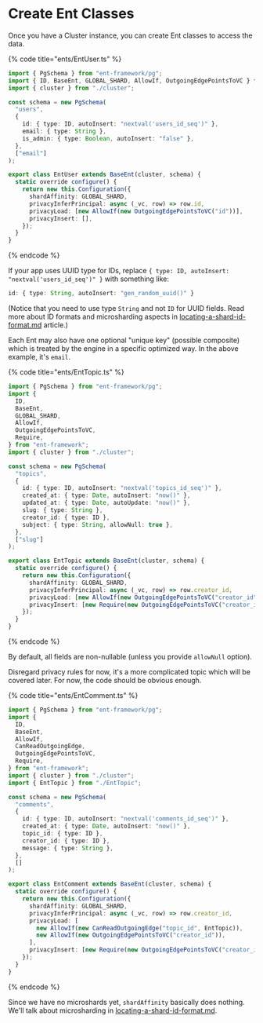 # Create Ent Classes

Once you have a Cluster instance, you can create Ent classes to access the data.

{% code title="ents/EntUser.ts" %}
```typescript
import { PgSchema } from "ent-framework/pg";
import { ID, BaseEnt, GLOBAL_SHARD, AllowIf, OutgoingEdgePointsToVC } from "ent-framework";
import { cluster } from "./cluster";

const schema = new PgSchema(
  "users",
  {
    id: { type: ID, autoInsert: "nextval('users_id_seq')" },
    email: { type: String },
    is_admin: { type: Boolean, autoInsert: "false" },
  },
  ["email"]
);

export class EntUser extends BaseEnt(cluster, schema) {
  static override configure() {
    return new this.Configuration({
      shardAffinity: GLOBAL_SHARD,
      privacyInferPrincipal: async (_vc, row) => row.id,
      privacyLoad: [new AllowIf(new OutgoingEdgePointsToVC("id"))],
      privacyInsert: [],
    });
  }
}
```
{% endcode %}

If your app uses UUID type for IDs, replace `{ type: ID, autoInsert: "nextval('users_id_seq')" }` with something like:

```typescript
id: { type: String, autoInsert: "gen_random_uuid()" }
```

(Notice that you need to use type `String` and not `ID` for UUID fields. Read more about ID formats and microsharding aspects in [locating-a-shard-id-format.md](../scalability/locating-a-shard-id-format.md "mention") article.)

Each Ent may also have one optional "unique key" (possible composite) which is treated by the engine in a specific optimized way. In the above example, it's `email`.

{% code title="ents/EntTopic.ts" %}
```typescript
import { PgSchema } from "ent-framework/pg";
import {
  ID,
  BaseEnt,
  GLOBAL_SHARD,
  AllowIf,
  OutgoingEdgePointsToVC,
  Require,
} from "ent-framework";
import { cluster } from "./cluster";

const schema = new PgSchema(
  "topics",
  {
    id: { type: ID, autoInsert: "nextval('topics_id_seq')" },
    created_at: { type: Date, autoInsert: "now()" },
    updated_at: { type: Date, autoUpdate: "now()" },
    slug: { type: String },
    creator_id: { type: ID },
    subject: { type: String, allowNull: true },
  },
  ["slug"]
);

export class EntTopic extends BaseEnt(cluster, schema) {
  static override configure() {
    return new this.Configuration({
      shardAffinity: GLOBAL_SHARD,
      privacyInferPrincipal: async (_vc, row) => row.creator_id,
      privacyLoad: [new AllowIf(new OutgoingEdgePointsToVC("creator_id"))],
      privacyInsert: [new Require(new OutgoingEdgePointsToVC("creator_id"))],
    });
  }
}
```
{% endcode %}

By default, all fields are non-nullable (unless you provide `allowNull` option).

Disregard privacy rules for now, it's a more complicated topic which will be covered later. For now, the code should be obvious enough.

{% code title="ents/EntComment.ts" %}
```typescript
import { PgSchema } from "ent-framework/pg";
import {
  ID,
  BaseEnt,
  AllowIf,
  CanReadOutgoingEdge,
  OutgoingEdgePointsToVC,
  Require,
} from "ent-framework";
import { cluster } from "./cluster";
import { EntTopic } from "./EntTopic";

const schema = new PgSchema(
  "comments",
  {
    id: { type: ID, autoInsert: "nextval('comments_id_seq')" },
    created_at: { type: Date, autoInsert: "now()" },
    topic_id: { type: ID },
    creator_id: { type: ID },
    message: { type: String },
  },
  []
);

export class EntComment extends BaseEnt(cluster, schema) {
  static override configure() {
    return new this.Configuration({
      shardAffinity: GLOBAL_SHARD,
      privacyInferPrincipal: async (_vc, row) => row.creator_id,
      privacyLoad: [
        new AllowIf(new CanReadOutgoingEdge("topic_id", EntTopic)),
        new AllowIf(new OutgoingEdgePointsToVC("creator_id")),
      ],
      privacyInsert: [new Require(new OutgoingEdgePointsToVC("creator_id"))],
    });
  }
}
```
{% endcode %}

Since we have no microshards yet, `shardAffinity` basically does nothing. We'll talk about microsharding in [locating-a-shard-id-format.md](../scalability/locating-a-shard-id-format.md "mention").
